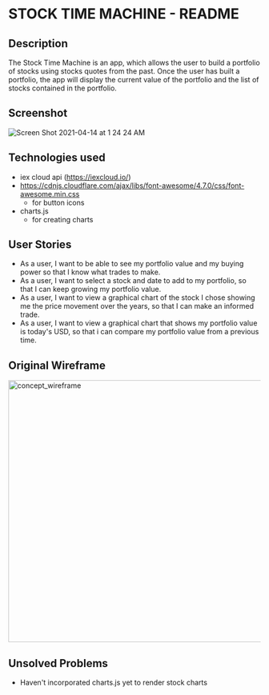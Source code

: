 # STOCK TIME MACHINE - README

## Description
The Stock Time Machine is an app, which allows the user to build a portfolio of stocks using stocks quotes from the past. Once the user has built a portfolio, the app will display the current value of the portfolio and the list of stocks contained in the portfolio. 

## Screenshot
![Screen Shot 2021-04-14 at 1 24 24 AM](https://user-images.githubusercontent.com/80619820/114658677-4332f900-9cc0-11eb-919a-980b5db26e5f.png)

## Technologies used
- iex cloud api (https://iexcloud.io/)
- https://cdnjs.cloudflare.com/ajax/libs/font-awesome/4.7.0/css/font-awesome.min.css
  - for button icons
- charts.js 
  - for creating charts

## User Stories
- As a user, I want to be able to see my portfolio value and my buying power so that I know what trades to make.
- As a user, I want to select a stock and date to add to my portfolio, so that I can keep growing my portfolio value.
- As a user, I want to view a graphical chart of the stock I chose showing me the price movement over the years, so that I can make an informed trade.
- As a user, I want to view a graphical chart that shows my portfolio value is today's USD, so that i can compare my portfolio value from a previous time.

## Original Wireframe
<img width="524" alt="concept_wireframe" src="https://user-images.githubusercontent.com/80619820/114659879-5a72e600-9cc2-11eb-8173-432f72db95cb.png">

## Unsolved Problems
- Haven't incorporated charts.js yet to render stock charts
